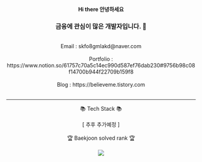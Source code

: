 <div align="center">
<h4>Hi there 안녕하세요 </h4>
<h3>금융에 관심이 많은 개발자입니다. 👋</h3>
<br/>
  Email : skfo8gmlakd@naver.com<br/>
  <br/>
  Portfolio : https://www.notion.so/61757c70a5c14ec990d587ef76dab230#9756b98c08f14700b944f22709b159f8 <br/>
  <br/>
  Blog : https://believeme.tistory.com<br/>
  <br/>
  <hr>
  📚 Tech Stack 📚<br/>
  <br/>
  [ 추후 추가예정 ]<br/>
  <br/>
  🏆 Baekjoon solved rank 🏆<br/>
  <br/>
  <a href="https://solved.ac/profile/skfo8gmlakd"><img src="http://mazassumnida.wtf/api/generate_badge?boj=skfo8gmlakd"/></a>
</div>
